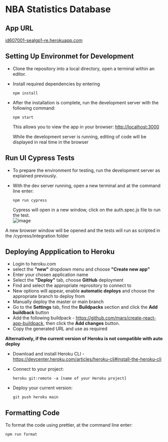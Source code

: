 # NBA Statistics Database

## App URL

[id607001-sealgp1-re.herokuapp.com](https://id607001-sealgp1-re.herokuapp.com/)

## Setting Up Environmet for Development

- Clone the repository into a local directory, open a terminal within an editor.

- Install required dependencies by entering

  `npm install`

- After the installation is complete, run the development server with the following command:

  `npm start`

  This allows you to view the app in your browser: [http://localhost:3000](http://localhost:3000)

  While the development server is running, editing of code will be displayed in real time in the browser

## Run UI Cypress Tests

- To prepare the environment for testing, run the development server as explained previously.

- With the dev server running, open a new terminal and at the command line enter:

  `npm run cypress`

  Cypress will open in a new window, click on the auth.spec.js file to run the test.<br>
![image](https://user-images.githubusercontent.com/83617997/174523119-e2c3bf08-4663-4b51-9e29-3d5b40c7ade1.png)

A new browser window will be opened and the tests will run as scripted in the /cypress/integration folder

## Deploying Appplication to Heroku

- Login to heroku.com
- select the **"new"** dropdown menu and choose **"Create new app"**
- Enter your chosen application name
- Select the **"Deploy"** tab, choose **GitHub** deployment
- Find and select the appropriate reprository to connect to
- New options will appear, enable **automatic deploys** and choose the appropriate branch to deploy from
- Manually deploy the master or main branch
- Go to the **Settings** tab, find the **Buildpacks** section and click the **Add buildback** button
- Add the following buildpack - https://github.com/mars/create-react-app-buildpack, then click the **Add changes** button.
- Copy the generated URL and use as required

**Alternatively, if the current version of Heroku is not compatible with auto deploy**
- Download and install Heroku CLI - https://devcenter.heroku.com/articles/heroku-cli#install-the-heroku-cli
- Connect to your project: 

  `heroku git:remote -a [name of your Heroku project]`
- Deploy your current version: 

  `git push heroku main`

## Formatting Code

To format the code using prettier, at the command line enter:

  `npm run format`


